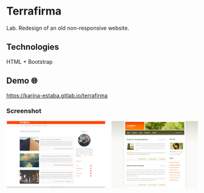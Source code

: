 # Terrafirma

Lab. Redesign of an old non-responsive website.

## Technologies

HTML + Bootstrap

## Demo 🌐

https://karina-estaba.gitlab.io/terrafirma

### Screenshot

![Screenshot](./screenshot.png)
